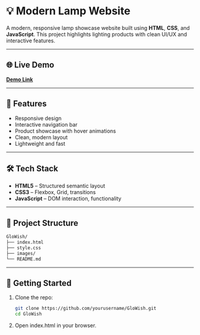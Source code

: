 # 💡 Modern Lamp Website

A modern, responsive lamp showcase website built using **HTML**, **CSS**, and **JavaScript**. This project highlights lighting products with clean UI/UX and interactive features.

---

## 🌐 Live Demo

**[Demo Link](https://glo-wish.netlify.app/)**

---

## 📸 Features

- Responsive design
- Interactive navigation bar
- Product showcase with hover animations
- Clean, modern layout
- Lightweight and fast

---

## 🛠️ Tech Stack

- **HTML5** – Structured semantic layout
- **CSS3** – Flexbox, Grid, transitions
- **JavaScript** – DOM interaction, functionality

---

## 📂 Project Structure
 ```bash
GloWish/
├── index.html
├── style.css
├── images/
└── README.md
```
---
## 🚀 Getting Started

1. Clone the repo:
   ```bash
   git clone https://github.com/yourusername/GloWish.git
   cd GloWish
   ```
2. Open index.html in your browser.
